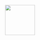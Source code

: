<div id="header" align="center">
  <img src="https://media1.tenor.com/m/tXEjrhSFv-sAAAAC/samurai-jack.gif" width="100"/>
</div>

<!---
vlad-fyl/vlad-fyl is a ✨ special ✨ repository because its `README.md` (this file) appears on your GitHub profile.
You can click the Preview link to take a look at your changes.
--->
